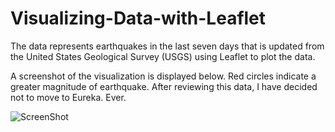 # Visualizing-Data-with-Leaflet
The data represents earthquakes in the last seven days that is updated from the United States Geological Survey (USGS) using Leaflet to plot the data. 

A screenshot of the visualization is displayed below. Red circles indicate a greater magnitude of earthquake. After reviewing this data, I have decided not to move to Eureka. Ever. 

![ScreenShot](Images/ScreenShot.PNG)
